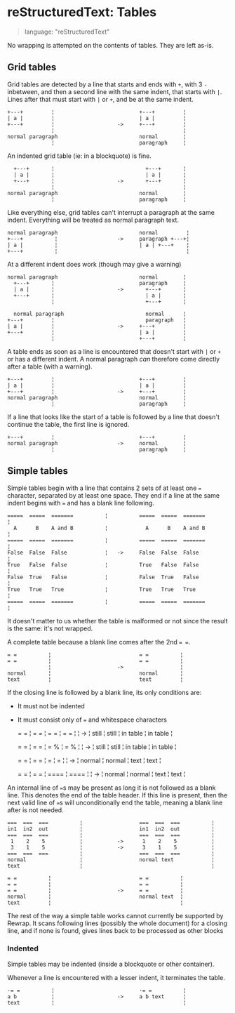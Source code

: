 # reStructuredText: Tables

> language: "reStructuredText"

No wrapping is attempted on the contents of tables. They are left as-is.

## Grid tables

Grid tables are detected by a line that starts and ends with `+`, with 3 `-` inbetween,
and then a second line with the same indent, that starts with `|`. Lines after that must
start with `|` or `+`, and be at the same indent.

    +---+         ¦                           +---+         ¦
    | a |         ¦                           | a |         ¦
    +---+         ¦                    ->     +---+         ¦
                  ¦                                         ¦
    normal paragraph                          normal        ¦
                  ¦                           paragraph     ¦

An indented grid table (ie: in a blockquote) is fine.

      +---+       ¦                             +---+       ¦
      | a |       ¦                             | a |       ¦
      +---+       ¦                    ->       +---+       ¦
                  ¦                                         ¦
    normal paragraph                          normal        ¦
                  ¦                           paragraph     ¦

Like everything else, grid tables can't interrupt a paragraph at the same indent.
Everything will be treated as normal paragraph text.

    normal paragraph                          normal         ¦
    +---+          ¦                   ->     paragraph +---+¦
    | a |          ¦                          | a | +---+    ¦
    +---+          ¦                                         ¦

At a different indent does work (though may give a warning)

    normal paragraph                          normal        ¦
      +---+       ¦                           paragraph     ¦
      | a |       ¦                    ->       +---+       ¦
      +---+       ¦                             | a |       ¦
                  ¦                             +---+       ¦

      normal paragraph                          normal      ¦
    +---+         ¦                             paragraph   ¦
    | a |         ¦                    ->     +---+         ¦
    +---+         ¦                           | a |         ¦
                  ¦                           +---+         ¦

A table ends as soon as a line is encountered that doesn't start with `|` or `+` or has a
different indent. A normal paragraph *can* therefore come directly after a table (with a
warning).

    +---+         ¦                           +---+         ¦
    | a |         ¦                           | a |         ¦
    +---+         ¦                    ->     +---+         ¦
    normal paragraph                          normal        ¦
                  ¦                           paragraph     ¦

If a line that looks like the start of a table is followed by a line that doesn't continue
the table, the first line is ignored.

    +---+         ¦                           +---+         ¦
    normal paragraph                   ->     normal        ¦
                  ¦                           paragraph     ¦


## Simple tables

Simple tables begin with a line that contains 2 sets of at least one `=` character,
separated by at least one space. They end if a line at the same indent begins with `=` and
has a blank line following.

    =====  =====  =======          ¦          =====  =====  =======          ¦
      A      B    A and B          ¦            A      B    A and B          ¦
    =====  =====  =======          ¦          =====  =====  =======          ¦
    False  False  False            ¦   ->     False  False  False            ¦
    True   False  False            ¦          True   False  False            ¦
    False  True   False            ¦          False  True   False            ¦
    True   True   True             ¦          True   True   True             ¦
    =====  =====  =======          ¦          =====  =====  =======          ¦

It doesn't matter to us whether the table is malformed or not since the result is the
same: it's not wrapped.

A complete table because a blank line comes after the 2nd `= =`.

    = =          ¦                            = =          ¦
    = =          ¦                            = =          ¦
                 ¦                     ->                  ¦
    normal       ¦                            normal       ¦
    text         ¦                            text         ¦

If the closing line is followed by a blank line, its only conditions are:
- It must not be indented
- It must consist only of `=` and whitespace characters

    = =          ¦                            = =          ¦
     = =         ¦                             = =         ¦
                 ¦                     ->                  ¦
    still        ¦                            still        ¦
    in table     ¦                            in table     ¦

    = =          ¦                            = =          ¦
    = %          ¦                            = %          ¦
                 ¦                     ->                  ¦
    still        ¦                            still        ¦
    in table     ¦                            in table     ¦

    = =          ¦                            = =          ¦
    =            ¦                            =            ¦
                 ¦                     ->                  ¦
    normal       ¦                            normal       ¦
    text         ¦                            text         ¦

    = =          ¦                            = =          ¦
    ====         ¦                            ====         ¦
                 ¦                     ->                  ¦
    normal       ¦                            normal       ¦
    text         ¦                            text         ¦

An internal line of `=`s may be present as long it is not followed as a blank line. This
denotes the end of the table header. If this line is present, then the next valid line of
`=`s will unconditionally end the table, meaning a blank line after is not needed.

    ===  ===  ===          ¦                  ===  ===  ===          ¦
    in1  in2  out          ¦                  in1  in2  out          ¦
    ===  ===  ===          ¦                  ===  ===  ===          ¦
     1    2    5           ¦           ->      1    2    5           ¦
     3    1    5           ¦           ->      3    1    5           ¦
    ===  ===  ===          ¦                  ===  ===  ===          ¦
    normal                 ¦                  normal text            ¦
    text                   ¦                                         ¦

    = =          ¦                            = =          ¦
    = =          ¦                            = =          ¦
    = =          ¦                     ->     = =          ¦
    normal       ¦                            normal text  ¦
    text         ¦                                         ¦


The rest of the way a simple table works cannot currently be supported by Rewrap. It scans
following lines (possibly the whole document) for a closing line, and if none is found,
gives lines back to be processed as other blocks

### Indented

Simple tables may be indented (inside a blockquote or other container).

Whenever a line is encountered with a lesser indent, it terminates the table.

    ·= =          ¦                           ·= =          ¦
    a b           ¦                    ->     a b text      ¦
    text          ¦                                         ¦

